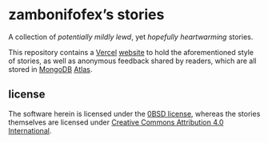 zambonifofex’s stories
===

A collection of *potentially mildly lewd*, yet *hopefully heartwarming* stories.

This repository contains a [Vercel] [website] to hold the aforementioned style of stories, as well as anonymous feedback shared by readers, which are all stored in [MongoDB] [Atlas].

license
---

The software herein is licensed under the [0BSD license][0BSD], whereas the stories themselves are licensed under [Creative Commons Attribution 4.0 International][CC BY 4.0].

<!-- -- -- -- -- -- -->

[Vercel]: https://vercel.com/home

[website]: https://zamstories.now.sh

[MongoDB]: https://mongodb.com
[Atlas]: https://mongodb.com/cloud/atlas

[0BSD]: license.md "the copy of the 0BSD license applied to the software"
[CC BY 4.0]: https://creativecommons.org/licenses/by/4.0 "the CC BY 4.0 license in its website"
